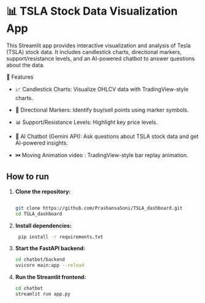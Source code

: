 
# 📊 TSLA Stock Data Visualization App

This Streamlit app provides interactive visualization and analysis of Tesla (TSLA) stock data. It includes candlestick charts, directional markers, support/resistance levels, and an AI-powered chatbot to answer questions about the data.

🚀 Features

   * 📈 Candlestick Charts: Visualize OHLCV data with TradingView-style charts.

   * 🧭 Directional Markers: Identify buy/sell points using marker symbols.

   * 📊 Support/Resistance Levels: Highlight key price levels.

   * 💬 AI Chatbot (Gemini API): Ask questions about TSLA stock data and get AI-powered insights.

   * ⏮️ Moving Animation video : TradingView-style bar replay animation.


## How to run

1.  **Clone the repository:**
      ```bash

     git clone https://github.com/PrashansaSoni/TSLA_dashboard.git
     cd TSLA_dashboard
     ```
     

2. **Install dependencies:**
   ```bash
    pip install -r requirements.txt
    ```


3. **Start the FastAPI backend:**
   ```bash
   cd chatbot/backend
   uvicorn main:app --reload
   ```

4. **Run the Streamlit frontend:**
   ```bash
   cd chatbot
   streamlit run app.py
   ```

